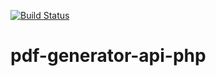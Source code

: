 [![Build Status](https://travis-ci.org/bruno-farias/pdf-generator-api-php.png?branch=master)](https://travis-ci.org/bruno-farias/pdf-generator-api-php)


# pdf-generator-api-php
